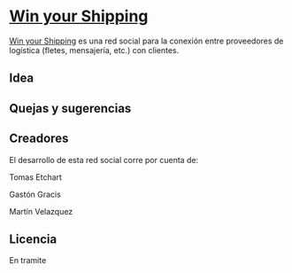 # [Win your Shipping](http://WinYourShipping.com/)

[Win your Shipping](http://WinYourShipping.com/) es una red social para la conexión entre proveedores de logística (fletes, mensajería, etc.) con clientes.


## Idea

## Quejas y sugerencias

## Creadores

El desarrollo de esta red social corre por cuenta de:

Tomas Etchart

Gastón Gracis

Martín Velazquez

## Licencia

En tramite
